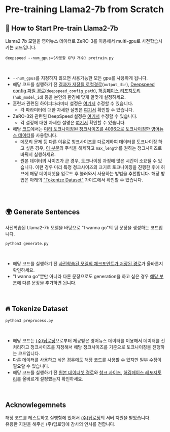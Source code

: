 # Pre-training Llama2-7b from Scratch 


## 🌈 How to Start Pre-train Llama2-7b
Llama2 7b 모델을 영어뉴스 데이터로 ZeRO-3를 이용해서 multi-gpu로 사전학습시키는 코드입니다.

    deepspeed --num_gpus={사용할 GPU 개수} pretrain.py

<br>

- `--num_gpus`를 지정하지 않으면 사용가능한 모든 gpu를 사용하게 됩니다.
- 해당 코드를 실행하기 전 [결과가 저장될 로컬경로](https://github.com/SEUNKOREA/Llama2_PT/blob/85bca4868bfbf81864c9ea9df0854281f63ac794/pretrain.py#L55)(`output_dir`), [Deepspeed config 파일 경로](https://github.com/SEUNKOREA/Llama2_PT/blob/85bca4868bfbf81864c9ea9df0854281f63ac794/pretrain.py#L58C1-L58C22)(`deepspeed_config_path`), [허깅페이스 리포지토리](https://github.com/SEUNKOREA/Llama2_PT/blob/85bca4868bfbf81864c9ea9df0854281f63ac794/pretrain.py#L89)(`hub_model_id`) 등을 본인의 환경에 맞게 알맞게 설정하세요.
- 훈련과 관련된 하이퍼파라미터 설정은 [여기서](https://github.com/SEUNKOREA/Llama2_PT/blob/85bca4868bfbf81864c9ea9df0854281f63ac794/pretrain.py#L59) 수정할 수 있습니다.
    - 각 파라미터에 대한 자세한 설명은 [여기서](https://huggingface.co/docs/transformers/v4.35.2/en/main_classes/trainer#transformers.TrainingArguments) 확인할 수 있습니다.
- ZeRO-3와 관련된 DeepSpeed 설정은 [여기서](https://github.com/SEUNKOREA/Llama2_PT/blob/main/ds_config.json) 수정할 수 있습니다.
    - 각 설정에 대한 자세한 설명은 [여기서](https://www.deepspeed.ai/docs/config-json/) 확인할 수 있습니다.
- 해당 [코드](https://github.com/SEUNKOREA/Llama2_PT/blob/main/pretrain.py)에서는 [미리 토크나이징된 청크사이즈를 4096으로 토크나이징한 영어뉴스 데이터](https://huggingface.co/datasets/leeseeun/tokenized_news_2gb_4096)를 사용합니다. 
    - 메모리 문제 등 다른 이유로 청크사이즈를 다르게하여 데이터를 토크나이징 하고 싶은 경우, [이 부분](https://github.com/SEUNKOREA/Llama2_PT/blob/85bca4868bfbf81864c9ea9df0854281f63ac794/pretrain.py#L32C1-L32C1)의 주석을 해제하고 `max_length`를 원하는 청크사이즈로 바꿔서 실행하세요.
    - 원본 데이터의 사이즈가 큰 경우, 토크나이징 과정에 많은 시간이 소요될 수 있습니다. 이런 경우 미리 특정 청크사이즈의 크기로 토크나이징을 진행한 후에 허브에 해당 데이터셋을 업로드 후 불러와서 사용하는 방법을 추천합니다. 해당 방법은 아래의 ["Tokenize Dataset"](https://github.com/SEUNKOREA/Llama2_PT/tree/main#-tokenize-dataset) 가이드에서 확인할 수 있습니다.

<br>
<br>

## 🌍 Generate Sentences
사전학습된 Llama2-7b 모델을 바탕으로 "I wanna go"의 뒷 문장을 생성하는 코드입니다.

    python3 generate.py

<br>

- 해당 코드를 실행하기 전 [사전학습된 모델의 체크포인트가 저장된 경로](https://github.com/SEUNKOREA/Llama2_PT/blob/85bca4868bfbf81864c9ea9df0854281f63ac794/generate.py#L16)가 올바른지 확인하세요.
- "I wanna go"뿐만 아니라 다른 문장으로도 generation을 하고 싶은 경우 [해당 부분](https://github.com/SEUNKOREA/Llama2_PT/blob/85bca4868bfbf81864c9ea9df0854281f63ac794/generate.py#L22C1-L22C1)에 다른 문장을 추가하면 됩니다.

<br>

## 🔥 Tokenize Dataset

    python3 preprocess.py

<br>

- 해당 코드는 [(주)딥로딩](https://www.deeploading.com/)으로부터 제공받은 영어뉴스 데이터를 이용해서 데이터를 전처리하고 청크사이즈를 지정해서 해당 청크사이즈를 기준으로 토크나이징을 진행하는 코드입니다. 
- 다른 데이터를 사용하고 싶은 경우에도 해당 코드를 사용할 수 있지만 일부 수정이 필요할 수 있습니다.
- 해당 코드를 실행하기 전 [원본 데이터셋 경로](https://github.com/SEUNKOREA/Llama2_PT/blob/85bca4868bfbf81864c9ea9df0854281f63ac794/preprocess.py#L55)와 [청크 사이즈](https://github.com/SEUNKOREA/Llama2_PT/blob/85bca4868bfbf81864c9ea9df0854281f63ac794/preprocess.py#L62), [허깅페이스 레포지토리](https://github.com/SEUNKOREA/Llama2_PT/blob/85bca4868bfbf81864c9ea9df0854281f63ac794/preprocess.py#L66)를 올바르게 설정했는지 확인하세요.

<br>

## Acknowlegemnets
해당 코드를 테스트하고 실행함에 있어서 [(주)딥로딩](https://www.deeploading.com/)의 서버 지원을 받았습니다.
<br>
유용한 지원을 해주신 (주)딥로딩에 감사의 인사를 전합니다.
